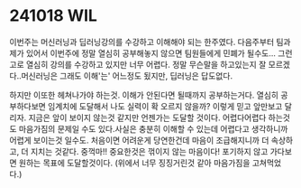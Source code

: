 # 241018 WIL

이번주는 머신러닝과 딥러닝강의를 수강하고 이해해야 되는 한주였다. 
다음주부터 팀과제가 있어서 이번주에 정말 열심히 공부해놓지 않으면 팀원들에게 민폐가 될수도...
그런고로 열심히 강의를 수강하고 있지만 너무 어렵다. 정말 무슨말을 하고있는지 잘 모르겠다..머신러닝은 그래도 이해'는' 어느정도 됬지만, 딥러닝은 답도없다.
 
하지만 이또한 헤쳐나가야 하는것. 이해가 안된다면 될때까지 공부하는거다. 열심히 공부하다보면 임계치에 도달해서 나도 실력이 확 오르지 않을까? 이렇게 믿고 앞만보고 달리자. 지금은 앞이 보이지 않는것 같지만 언젠가는 도달할 것이다. 어렵다어렵다 하는것도 마음가짐의 문제일 수도 있다.사실은 충분히 이해할 수 있는데 어렵다고 생각하니까 어렵게 보이는것 일수도. 처음이면 어려운게 당연한건데 마음이 조급해지니까 더 속상하고, 더 지치는 것같다. 중꺽마!! 중요한것은 꺾이지 않는 마음이다! 포기하지 않고 가다보면 원하는 목표에 도달할것이다. (위에서 너무 징징거린것 같아 마음가짐을 고쳐먹었다.)